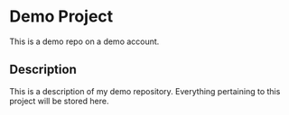 # Demo Project

This is a demo repo on a demo account.

## Description

This is a description of my demo repository. Everything pertaining to this project will be stored here. 

